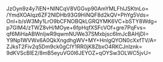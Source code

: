 JzOyn9z4y7iEN+NINCqV8VGGvp90AmYMLFhlJSKtnLo=
/YmdXOAIqz6ZF2NlDHb93G9HiNQF8d2kQV+PhYg5Vds=
Onl+b/sW3My1LrO9bCFNOBQkLGRQYMK6VC+bSTY8Wdg=
p7GIM4/zTWZ8vH/MOye+6fpHqfXSFcVOf+gre7PqFvs=
qf6MiHaABWnIjwR9qwmNUWe37SMxbjsc6ImJcBAHjDI=
Y9Np1WVWx6A0QkXngdhgWV+MY+HnlgQYON0cXxfTV/A=
ZJksT2Fiv2q5Dm9ck0gCIY1RR0jK8ZbxO4RKCJnlznk=
9dKVScBlE2/8mB5eyuVG0I6JEYOZ+qOYSw3OLWC5jvU=
